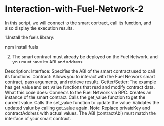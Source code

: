 # Interaction-with-Fuel-Network-2
In this script, we will connect to the smart contract, call its function, and also display the execution results.


1.Install the fuels library:

npm install fuels

2. The smart contract must already be deployed on the Fuel Network, and you must have its ABI and address.

Description:
Interface: Specifies the ABI of the smart contract used to call its functions.
Contract: Allows you to interact with the Fuel Network smart contract, pass arguments, and retrieve results.
Getter/Setter: The example has get_value and set_value functions that read and modify contract data.
What this code does:
Connects to the Fuel Network via RPC.
Creates an instance of the smart contract.
Calls the get_value function to get the current value.
Calls the set_value function to update the value.
Validates the updated value by calling get_value again.
Note:
Replace privateKey and contractAddress with actual values.
The ABI (contractAbi) must match the interface of your smart contract.

